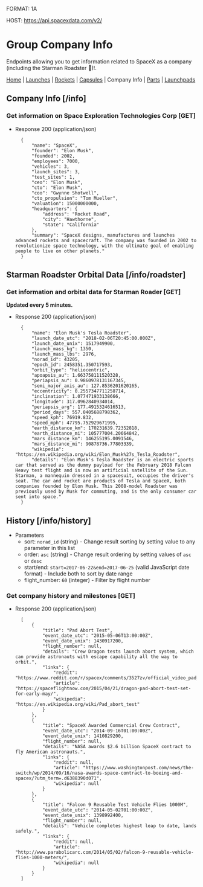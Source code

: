 FORMAT: 1A

HOST: https://api.spacexdata.com/v2/

# Group Company Info

Endpoints allowing you to get information related to SpaceX as a company (including the Starman Roadster 🚗)!.

[Home](https://github.com/r-spacex/SpaceX-API/tree/master/docs)
 | [Launches](https://github.com/r-spacex/SpaceX-API/blob/master/docs/launches.md)
 | [Rockets](https://github.com/r-spacex/SpaceX-API/blob/master/docs/rockets.md)
 | [Capsules](https://github.com/r-spacex/SpaceX-API/blob/master/docs/capsules.md)
 | Company Info
 | [Parts](https://github.com/r-spacex/SpaceX-API/blob/master/docs/parts.md)
 | [Launchpads](https://github.com/r-spacex/SpaceX-API/blob/master/docs/launchpads.md)

## Company Info [/info]

### Get information on Space Exploration Technologies Corp [GET]

+ Response 200 (application/json)

        {
            "name": "SpaceX",
            "founder": "Elon Musk",
            "founded": 2002,
            "employees": 7000,
            "vehicles": 3,
            "launch_sites": 3,
            "test_sites": 1,
            "ceo": "Elon Musk",
            "cto": "Elon Musk",
            "coo": "Gwynne Shotwell",
            "cto_propulsion": "Tom Mueller",
            "valuation": 15000000000,
            "headquarters": {
                "address": "Rocket Road",
                "city": "Hawthorne",
                "state": "California"
            },
            "summary": "SpaceX designs, manufactures and launches advanced rockets and spacecraft. The company was founded in 2002 to revolutionize space technology, with the ultimate goal of enabling people to live on other planets."
        }

## Starman Roadster Orbital Data [/info/roadster]

### Get information and orbital data for Starman Roader [GET]
**Updated every 5 minutes.**

+ Response 200 (application/json)

        {
            "name": "Elon Musk's Tesla Roadster",
            "launch_date_utc": "2018-02-06T20:45:00.000Z",
            "launch_date_unix": 1517949900,
            "launch_mass_kg": 1350,
            "launch_mass_lbs": 2976,
            "norad_id": 43205,
            "epoch_jd": 2458351.350717593,
            "orbit_type": "heliocentric",
            "apoapsis_au": 1.663758111520328,
            "periapsis_au": 0.9860978131167345,
            "semi_major_axis_au": 127.8536201620165,
            "eccentricity": 0.2557347711258714,
            "inclination": 1.077471933138666,
            "longitude": 317.0962840934014,
            "periapsis_arg": 177.4915324616513,
            "period_days": 557.0405688798362,
            "speed_kph": 76919.832,
            "speed_mph": 47795.752929671995,
            "earth_distance_km": 170231639.72352818,
            "earth_distance_mi": 105777004.20664842,
            "mars_distance_km": 146255195.0091546,
            "mars_distance_mi": 90878736.77803339,
            "wikipedia": "https://en.wikipedia.org/wiki/Elon_Musk%27s_Tesla_Roadster",
            "details": "Elon Musk's Tesla Roadster is an electric sports car that served as the dummy payload for the February 2018 Falcon Heavy test flight and is now an artificial satellite of the Sun. Starman, a mannequin dressed in a spacesuit, occupies the driver's seat. The car and rocket are products of Tesla and SpaceX, both companies founded by Elon Musk. This 2008-model Roadster was previously used by Musk for commuting, and is the only consumer car sent into space."
        }

## History [/info/history]

+ Parameters
    + sort: `norad_id` (string) - Change result sorting by setting value to any parameter in this list
    + order: `asc` (string) - Change result ordering by setting values of `asc` or `desc`
    + start/end: `start=2017-06-22&end=2017-06-25` (valid JavaScript date format) - Include both to sort by date range
    + flight_number: `60` (integer) - Filter by flight number

### Get company history and milestones [GET]

+ Response 200 (application/json)

        [
            {
                "title": "Pad Abort Test",
                "event_date_utc": "2015-05-06T13:00:00Z",
                "event_date_unix": 1430917200,
                "flight_number": null,
                "details": "Crew Dragon tests launch abort system, which can provide astronauts with escape capability all the way to orbit.",
                "links": {
                    "reddit": "https://www.reddit.com/r/spacex/comments/3527zv/official_video_pad_abort_test_2015/",
                    "article": "https://spaceflightnow.com/2015/04/21/dragon-pad-abort-test-set-for-early-may/",
                    "wikipedia": "https://en.wikipedia.org/wiki/Pad_abort_test"
                }
            },
            {
                "title": "SpaceX Awarded Commercial Crew Contract",
                "event_date_utc": "2014-09-16T01:00:00Z",
                "event_date_unix": 1410829200,
                "flight_number": null,
                "details": "NASA awards $2.6 billion SpaceX contract to fly American astronauts.",
                "links": {
                    "reddit": null,
                    "article": "https://www.washingtonpost.com/news/the-switch/wp/2014/09/16/nasa-awards-space-contract-to-boeing-and-spacex/?utm_term=.d6388390d071",
                    "wikipedia": null
                }
            },
            {
                "title": "Falcon 9 Reusable Test Vehicle Flies 1000M",
                "event_date_utc": "2014-05-02T01:00:00Z",
                "event_date_unix": 1398992400,
                "flight_number": null,
                "details": "Vehicle completes highest leap to date, lands safely.",
                "links": {
                    "reddit": null,
                    "article": "http://www.parabolicarc.com/2014/05/02/falcon-9-reusable-vehicle-flies-1000-meters/",
                    "wikipedia": null
                }
            }
        ]
